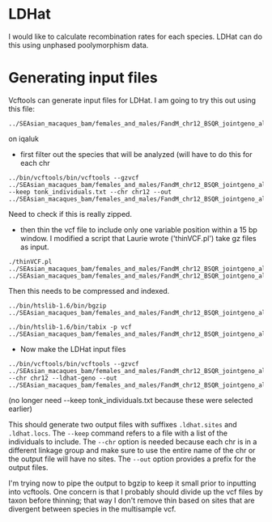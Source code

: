 # LDHat

I would like to calculate recombination rates for each species.  LDHat can do this using unphased poolymorphism data.  

# Generating input files

Vcftools can generate input files for LDHat.  I am going to try this out using this file:
```
../SEAsian_macaques_bam/females_and_males/FandM_chr12_BSQR_jointgeno_allsites_filtered_SNPsonly.vcf.gz
```
on iqaluk

* first filter out the species that will be analyzed (will have to do this for each chr
```
../bin/vcftools/bin/vcftools --gzvcf ../SEAsian_macaques_bam/females_and_males/FandM_chr12_BSQR_jointgeno_allsites_filtered_SNPsonly.vcf.gz --keep tonk_individuals.txt --chr chr12 --out ../SEAsian_macaques_bam/females_and_males/FandM_chr12_BSQR_jointgeno_allsites_filtered_SNPsonly_tonk.vcf.gz
```

Need to check if this is really zipped.

* then thin the vcf file to include only one variable position within a 15 bp window. I modified a script that Laurie wrote ('thinVCF.pl')  take gz files as input.

```
./thinVCF.pl ../SEAsian_macaques_bam/females_and_males/FandM_chr12_BSQR_jointgeno_allsites_filtered_SNPsonly_tonk.gz ../SEAsian_macaques_bam/females_and_males/FandM_chr12_BSQR_jointgeno_allsites_filtered_SNPsonly_tonk_thinned.vcf
```

Then this needs to be compressed and indexed.

```
../bin/htslib-1.6/bin/bgzip ../SEAsian_macaques_bam/females_and_males/FandM_chr12_BSQR_jointgeno_allsites_filtered_SNPsonly_tonk_thinned.vcf
```
```
../bin/htslib-1.6/bin/tabix -p vcf ../SEAsian_macaques_bam/females_and_males/FandM_chr12_BSQR_jointgeno_allsites_filtered_SNPsonly_tonk_thinned.vcf.gz
```

* Now make the LDHat input files

```
../bin/vcftools/bin/vcftools --gzvcf ../SEAsian_macaques_bam/females_and_males/FandM_chr12_BSQR_jointgeno_allsites_filtered_SNPsonly_tonk_thinned.vcf.gz --chr chr12 --ldhat-geno --out ../SEAsian_macaques_bam/females_and_males/FandM_chr12_BSQR_jointgeno_allsites_filtered_SNPsonly_tonk_thinned 
```
(no longer need --keep tonk_individuals.txt  because these were selected earlier)

This should generate two output files with suffixes  `.ldhat.sites` and `.ldhat.locs`. The `--keep` command refers to a file with a list of the individuals to include. The `--chr` option is needed because each chr is in a different linkage group and make sure to use the entire name of the chr or the output file will have no sites. The `--out` option provides a prefix for the output files.

  I'm trying now to pipe the output to bgzip to keep it small prior to inputting into vcftools.  One concern is that I probably should divide up the vcf files by taxon before thinning; that way I don't remove thin based on sites that are divergent between species in the multisample vcf.
